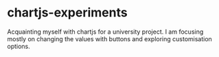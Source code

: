 # chartjs-experiments
Acquainting myself with chartjs for a university project. I am focusing mostly on changing the values with buttons and exploring customisation options. 

